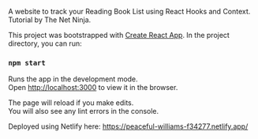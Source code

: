 
A website to track your Reading Book List using React Hooks and Context. Tutorial by The Net Ninja.

This project was bootstrapped with [Create React App](https://github.com/facebook/create-react-app).
In the project directory, you can run:

### `npm start`

Runs the app in the development mode.<br />
Open [http://localhost:3000](http://localhost:3000) to view it in the browser.

The page will reload if you make edits.<br />
You will also see any lint errors in the console.

Deployed using Netlify here: https://peaceful-williams-f34277.netlify.app/

